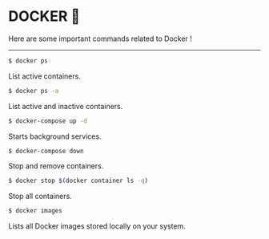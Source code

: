 # DOCKER 🐳

Here are some important commands related to Docker !

---

```bash
$ docker ps
```

List active containers.

```bash
$ docker ps -a
```

List active and inactive containers.

```bash
$ docker-compose up -d
```

Starts background services.

```bash
$ docker-compose down
```

Stop and remove containers.

```bash
$ docker stop $(docker container ls -q)
```

Stop all containers.

```bash
$ docker images
```

Lists all Docker images stored locally on your system.